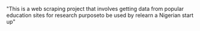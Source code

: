 "This is a web scraping project that involves getting data from popular education sites for research purposeto be used by relearn a Nigerian start up" 
